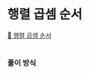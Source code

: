 # 행렬 곱셈 순서

[:link: 행렬 곱셈 순서](https://www.acmicpc.net/problem/11049)  
<br>

### 풀이 방식

```java

```
